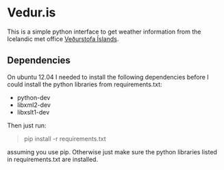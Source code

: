 Vedur.is
=========

This is a simple python interface to get weather information from the Icelandic met office [Veðurstofa Íslands](http://vedur.is).


Dependencies
-------------

On ubuntu 12.04 I needed to install the following dependencies before I could install the
python libraries from requirements.txt:
* python-dev
* libxml2-dev
* libxslt1-dev

Then just run:
> pip install -r requirements.txt

assuming you use pip. Otherwise just make sure the python libraries listed in requirements.txt
are installed.
